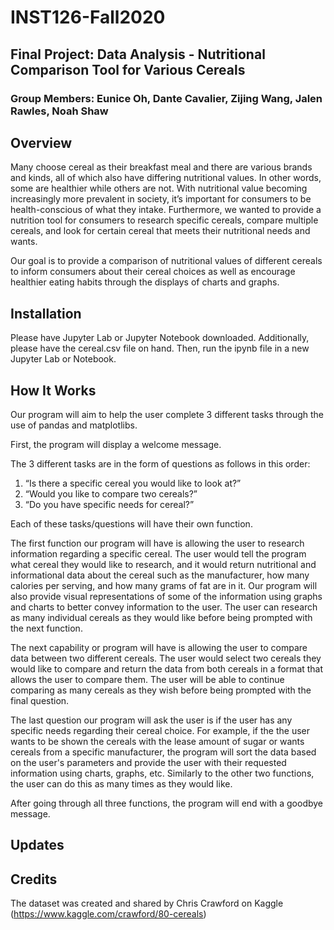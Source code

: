 # INST126-Fall2020
## Final Project: Data Analysis - Nutritional Comparison Tool for Various Cereals
### Group Members: Eunice Oh, Dante Cavalier, Zijing Wang, Jalen Rawles, Noah Shaw

## Overview
Many choose cereal as their breakfast meal and there are various brands and kinds, all of which also have differing nutritional values. In other words, some are healthier while others are not. With nutritional value becoming increasingly more prevalent in society, it’s important for consumers to be health-conscious of what they intake. Furthermore, we wanted to provide a nutrition tool for consumers to research specific cereals, compare multiple cereals, and look for certain cereal that meets their nutritional needs and wants.

Our goal is to provide a comparison of nutritional values of different cereals to inform consumers about their cereal choices as well as encourage healthier eating habits through the displays of charts and graphs.

## Installation
Please have Jupyter Lab or Jupyter Notebook downloaded. Additionally, please have the cereal.csv file on hand. Then, run the ipynb file in a new Jupyter Lab or Notebook.

## How It Works
Our program will aim to help the user complete 3 different tasks through the use of pandas and matplotlibs.

First, the program will display a welcome message.

The 3 different tasks are in the form of questions as follows in this order:
1) “Is there a specific cereal you would like to look at?”
2) “Would you like to compare two cereals?”
3) “Do you have specific needs for cereal?”

Each of these tasks/questions will have their own function.

The first function our program will have is allowing the user to research information regarding a specific cereal. The user would tell the program what cereal they would like to research, and it would return nutritional and informational data about the cereal such as the manufacturer, how many calories per serving, and how many grams of fat are in it. Our program will also provide visual representations of some of the information using graphs and charts to better convey information to the user. The user can research as many individual cereals as they would like before being prompted with the next function. 

The next capability or program will have is allowing the user to compare data between two different cereals. The user would select two cereals they would like to compare and return the data from both cereals in a format that allows the user to compare them. The user will be able to continue comparing as many cereals as they wish before being prompted with the final question. 

The last question our program will ask the user is if the user has any specific needs regarding their cereal choice. For example, if the the user wants to be shown the cereals with the lease amount of sugar or wants cereals from a specific manufacturer, the program will sort the data based on the user's parameters and provide the user with their requested information using charts, graphs, etc. Similarly to the other two functions, the user can do this as many times as they would like. 

After going through all three functions, the program will end with a goodbye message. 

## Updates

## Credits
The dataset was created and shared by Chris Crawford on Kaggle (https://www.kaggle.com/crawford/80-cereals)
